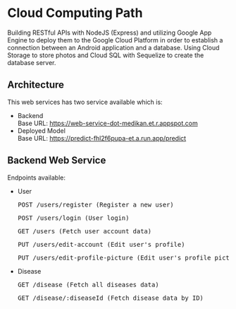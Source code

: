 # Cloud Computing Path
Building RESTful APIs with NodeJS (Express) and utilizing Google App Engine to deploy them to the Google Cloud Platform in order to establish a connection between an Android application and a database. Using Cloud Storage to store photos and Cloud SQL with Sequelize to create the database server.

## Architecture
This web services has two service available which is:
- Backend <br />
  Base URL: https://web-service-dot-medikan.et.r.appspot.com
- Deployed Model <br />
  Base URL: https://predict-fhl2f6pupa-et.a.run.app/predict
  
## Backend Web Service
Endpoints available:
- User <br />
  <pre>POST /users/register (Register a new user)</pre>
  <pre>POST /users/login (User login)</pre>
  <pre>GET /users (Fetch user account data)</pre>
  <pre>PUT /users/edit-account (Edit user's profile)</pre>
  <pre>PUT /users/edit-profile-picture (Edit user's profile picture)</pre>
- Disease <br />
  <pre>GET /disease (Fetch all diseases data)</pre>
  <pre>GET /disease/:diseaseId (Fetch disease data by ID)</pre>
